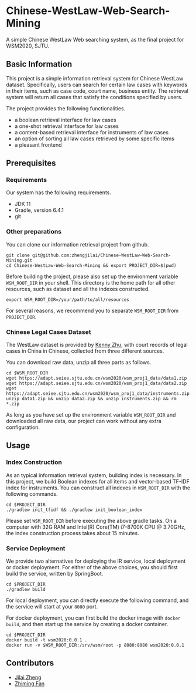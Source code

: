 # Chinese-WestLaw-Web-Search-Mining
A simple Chinese WestLaw Web searching system, as the final project for WSM2020, SJTU.

## Basic Information
This project is a simple information retrieval system for Chinese WestLaw dataset.
Specifically, users can search for certain law cases with keywords in their items, 
such as case code, court name, business entity. 
The retrieval system will return all cases that satisfy the conditions specified by users.

The project provides the following functionalities.
- a boolean retrieval interface for law cases
- a one-shot retrieval interface for law cases
- a content-based retrieval interface for instruments of law cases
- an option of sorting all law cases retrieved by some specific items
- a pleasant frontend

## Prerequisites

### Requirements
Our system has the following requirements.
- JDK 11
- Gradle, version 6.4.1
- git

### Other preparations

You can clone our information retrieval project from github.
```
git clone git@github.com:zhengjilai/Chinese-WestLaw-Web-Search-Mining.git
cd Chinese-WestLaw-Web-Search-Mining && export PROJECT_DIR=$(pwd)
```

Before building the project, please also set up the environment variable `WSM_ROOT_DIR` in your shell.
This directory is the home path for all other resources, such as dataset and all the indexes constructed.

```
export WSM_ROOT_DIR=/your/path/to/all/resources
```

For several reasons, we recommend you to separate `WSM_ROOT_DIR` from `PROJECT_DIR`. 

### Chinese Legal Cases Dataset
The WestLaw dataset is provided by [Kenny Zhu](http://cs.sjtu.edu.cn/~kzhu/), 
with court records of legal cases in China in Chinese, collected from three different sources.

You can download raw data, unzip all three parts as follows.

```
cd $WSM_ROOT_DIR
wget https://adapt.seiee.sjtu.edu.cn/wsm2020/wsm_proj1_data/data1.zip
wget https://adapt.seiee.sjtu.edu.cn/wsm2020/wsm_proj1_data/data2.zip
wget https://adapt.seiee.sjtu.edu.cn/wsm2020/wsm_proj1_data/instruments.zip
unzip data1.zip && unzip data2.zip && unzip instruments.zip && rm *.zip
```

As long as you have set up the environment variable `WSM_ROOT_DIR` and downloaded all raw data, 
our project can work without any extra configuration.

## Usage

### Index Construction

As an typical information retrieval system, building index is necessary. 
In this project, we build Boolean indexes for all items and vector-based TF-IDF index for instruments.
You can construct all indexes in `WSM_ROOT_DIR` with the following commands. 

```
cd $PROJECT_DIR
./gradlew init_tfidf && ./gradlew init_boolean_index
```

Please set `WSM_ROOT_DIR` before executing the above gradle tasks. 
On a computer with 32G RAM and Intel(R) Core(TM) i7-8700K CPU @ 3.70GHz, 
the index construction process takes about 15 minutes.

### Service Deployment

We provide two alternatives for deploying the IR service, local deployment or docker deployment.
For either of the above choices, you should first build the service, written by SpringBoot.

```
cd $PROJECT_DIR
./gradlew build
```

For local deployment, you can directly execute the following command, 
and the service will start at your `8080` port.

For docker deployment, you can first build the docker image with `docker build`,
and then start up the service by creating a docker container.

```
cd $PROJECT_DIR
docker build -t wsm2020:0.0.1 .
docker run -v $WSM_ROOT_DIR:/srv/wsm/root -p 8080:8080 wsm2020:0.0.1 
```

## Contributors
- [Jilai Zheng](https://github.com/zhengjilai)
- [Zhiming Fan](https://github.com/Lyears)
